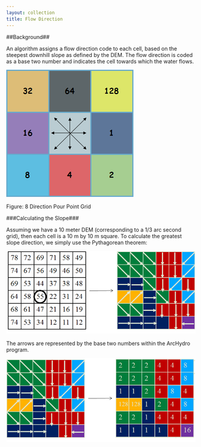 ```yaml
---
layout: collection
title: Flow Direction
---
```


##Background##

An algorithm assigns a flow direction code to each cell, based on the steepest downhill slope as defined by the DEM. The flow direction is coded as a base two number and indicates the cell towards which the water flows.

<a href="/pictures/FlowDirection1.png"><img src="/pictures/FlowDirection1.png"></a>

Figure: 8 Direction Pour Point Grid

###Calculating the Slope###

Assuming we have a 10 meter DEM (corresponding to a 1/3 arc second grid), then each cell is a 10 m by 10 m square. To calculate the greatest slope direction, we simply use the Pythagorean theorem:

<a href="/pictures/FlowDirection2.png"><img src="/pictures/FlowDirection2.png"></a>

The arrows are represented by the base two numbers within the ArcHydro program.

<a href="/pictures/FlowDirection3.png"><img src="/pictures/FlowDirection3.png"></a>





